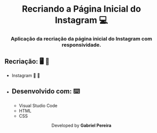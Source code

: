 <h1 align="center">Recriando a Página Inicial do Instagram 💻</h1>
<h3 align="center">Aplicação da recriação da página inicial do Instagram com responsividade.</h3>

## Recriação: :desktop_computer: :iphone:

- Instagram 📸 :iphone:

* ## Desenvolvido com:  :keyboard:

  * Visual Studio Code
  * HTML
  * CSS


<p align= center>Developed by <strong>Gabriel Pereira</strong></p>